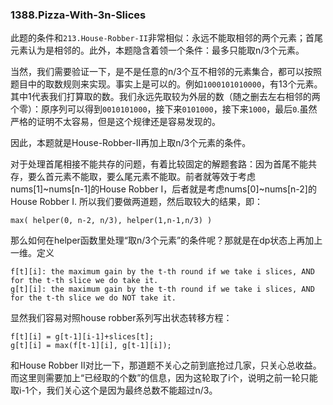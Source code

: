 ### 1388.Pizza-With-3n-Slices

此题的条件和```213.House-Robber-II```非常相似：永远不能取相邻的两个元素；首尾元素认为是相邻的。此外，本题隐含着领一个条件：最多只能取n/3个元素。

当然，我们需要验证一下，是不是任意的n/3个互不相邻的元素集合，都可以按照题目中的取数规则来实现。事实上是可以的。例如```1000101010000```，有13个元素。其中1代表我们打算取的数。我们永远先取较为外层的数（随之删去左右相邻的两个零）：原序列可以得到```0010101000```，接下来```0101000```，接下来```1000```，最后```0```.虽然严格的证明不太容易，但是这个规律还是容易发现的。

因此，本题就是House-Robber-II再加上取n/3个元素的条件。

对于处理首尾相接不能共存的问题，有着比较固定的解题套路：因为首尾不能共存，要么首元素不能取，要么尾元素不能取。前者就等效于考虑nums[1]~nums[n-1]的House Robber I，后者就是考虑nums[0]~nums[n-2]的House Robber I. 所以我们要做两道题，然后取较大的结果，即：
```
max( helper(0, n-2, n/3), helper(1,n-1,n/3) )
```

那么如何在helper函数里处理“取n/3个元素”的条件呢？那就是在dp状态上再加上一维。定义
```
f[t][i]: the maximum gain by the t-th round if we take i slices, AND for the t-th slice we do take it.
g[t][i]: the maximum gain by the t-th round if we take i slices, AND for the t-th slice we do NOT take it.
```
显然我们容易对照house robber系列写出状态转移方程：
```
f[t][i] = g[t-1][i-1]+slices[t];
g[t][i] = max(f[t-1][i], g[t-1][i]);
```
和House Robber II对比一下，那道题不关心之前到底抢过几家，只关心总收益。而这里则需要加上“已经取的个数”的信息，因为这轮取了i个，说明之前一轮只能取i-1个，我们关心这个是因为最终总数不能超过n/3。
